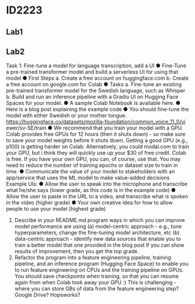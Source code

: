 # ID2223
## Lab1
## Lab2
Task 1: Fine-tune a model for language transcription, add a UI
● Fine-Tune a pre-trained transformer model and build a serverless UI for using that model
● First Steps
a. Create a free account on huggingface.com
b. Create a free account on google.com for Colab
● Tasks
a. Fine-tune an existing pre-trained transformer model for the Swedish
language, such as Whisper
b. Build and run an inference pipeline with a Gradio UI on Hugging Face
Spaces for your model.
● A sample Colab Notebook is available here.
● Here is a blog post explaining the example code
● You should fine-tune the model with either Swedish or your mother tongue. https://huggingface.co/datasets/mozilla-foundation/common_voice_11_0/vi ewer/sv-SE/train
● We recommend that you train your model with a GPU. Colab provides free GPUs for 12 hours (then it shuts down) - so make sure to save your model weights before it shuts down. Getting a good GPU (e.g., p100) is getting harder on Colab. Alternatively, you could modal.com to train your GPU, but i think they will quickly use up your $30 of free credit. Colab is free. If you have your own GPU, you can, of course, use that. You may need to reduce the number of training epochs or dataset size to train in time.
● Communicate the value of your model to stakeholders with an app/service that uses the ML model to make value-added decisions
Example UIs:
● Allow the user to speak into the microphone and transcribe what he/she says (lower grade, as this code is in the example code)
● Allow the user to paste in the URL to a video, and transcribe what is spoken in the video (higher grade)
● Your own creative idea for how to allow people to use your model (highest grade)
1. Describe in your README.md program ways in which you can improve model performance are using
(a) model-centric approach - e.g., tune hyperparameters, change the fine-tuning model architecture, etc
(b) data-centric approach - identify new data sources that enable you to train a better model that one provided in the blog post
If you can show results of improvement, then you get the top grade.
2. Refactor the program into a feature engineering pipeline, training pipeline, and an inference program (Hugging Face Space) to enable you to run feature engineering on CPUs and the training pipeline on GPUs. You should save checkpoints when training, so that you can resume again from when Colab took away your GPU :)
This is challenging - where you can store GBs of data from the feature engineering step? Google Drive? Hopsworks?
